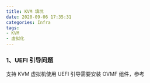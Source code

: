 ```yaml
---
title: KVM 填坑
date: 2020-09-06 17:35:31
categories: Infra
tags:
- KVM
- 虚拟化
---
```

### 1、UEFI 引导问题
支持 KVM 虚拟机使用 UEFI 引导需要安装 OVMF 组件，参考
